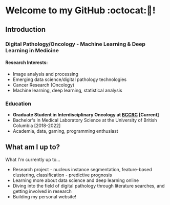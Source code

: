 <!--
**fuminaba/fuminaba** is a ✨ _special_ ✨ repository because its `README.md` (this file) appears on your GitHub profile.

Here are some ideas to get you started:

- 🔭 I’m currently working on ...
- 🌱 I’m currently learning ...
- 👯 I’m looking to collaborate on ...
- 🤔 I’m looking for help with ...
- 💬 Ask me about ...
- 📫 How to reach me: ...
- 😄 Pronouns: ...
- ⚡ Fun fact: ...
-->

# Welcome to my GitHub :octocat:👋!
## **Introduction**   
### **Digital Pathology/Oncology - Machine Learning & Deep Learning in Medicine**
#### Research Interests:   
* Image analysis and processing
* Emerging data science/digital pathology technologies
* Cancer Research (Oncology)
* Machine learning, deep learning, statistical analysis

### Education
* **Graduate Student in Interdisciplinary Oncology at [BCCRC](https://www.bccrc.ca/dept/io/labs/guillaud-lab) \[Current\]**  
* Bachelor's in Medical Laboratory Science at the University of British Columbia \[2018-2022\]  
* Academia, data, gaming, programming enthusiast

## **What am I up to?** 
What I'm currently up to...   
* Research project - nucleus instance segmentation, feature-based clustering, classification - predictive prognosis  
* Learning more about data science and deep learning online   
* Diving into the field of digital pathology through literature searches, and getting involved in research   
* Building my personal website!

